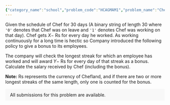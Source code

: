 ```yaml
---
{"category_name":"school","problem_code":"HCAGMAM1","problem_name":"Chef And Salary Pay","problemComponents":{"constraints":"- $1 \\leq T \\leq 10^4$\n- $1 \\leq X \\leq 999$\n- $1 \\leq Y \\leq 999$\n- $|S| = 30$","constraintsState":true,"subtasks":"","subtasksState":false,"inputFormat":"- The first line contains an integer $T$ denoting the number of test cases. The $T$ test cases then follow.\n- The first line of each test case contains $X$ and $Y$.\n- Second line contains a binary string (i.e it contains only `‘0’` / `‘1’`), where `\u00270\u0027` denotes that Chef was on leave and `\u00271\u0027` denotes Chef was working on that day.\n","inputFormatState":true,"outputFormat":"- For each testcase, output in a single line answer to the problem. i.e The salary received by Chef (including the bonus).","outputFormatState":true,"sampleTestCases":{"0":{"id":1,"input":"3\n6 3\n111100110101100000101100011111\n8 2\n111010111101001010100100111101\n5 6\n011101010100101000001101000010","output":"117\n152\n78","explanation":"**Testcase $1$:** Chef\u0027s actual pay comes out $17 \\cdot 6 = 102-$ Rs and the length of longest continuous working streak comes out $5$ (the last $5$ working days), so bonus reward becomes $5 \\cdot 3 = 15-$ Rs. Hence Chef\u0027s salary comes out to be $102 + 15 = 117-$ Rs. \n\n**Testcase $2$:** Chef\u0027s actual pay comes out $144-$ Rs and the length of longest continuous working streak comes out $4$ (here there are multiple occurrences of the longest working streak, so company selects any one of them), so bonus reward becomes $8-$ Rs. Hence Chef\u0027s salary comes out to be $152-$ Rs. ","isDeleted":false}}},"video_editorial_url":"https://youtu.be/Xky9xz7u4uo","languages_supported":{"0":"CPP14","1":"C","2":"JAVA","3":"PYTH 3.6","4":"CPP17","5":"PYTH","6":"PYP3","7":"CS2","8":"ADA","9":"PYPY","10":"TEXT","11":"PAS fpc","12":"NODEJS","13":"RUBY","14":"PHP","15":"GO","16":"HASK","17":"TCL","18":"PERL","19":"SCALA","20":"LUA","21":"kotlin","22":"BASH","23":"JS","24":"LISP sbcl","25":"rust","26":"PAS gpc","27":"BF","28":"CLOJ","29":"R","30":"D","31":"CAML","32":"FORT","33":"ASM","34":"swift","35":"FS","36":"WSPC","37":"LISP clisp","38":"SQL","39":"SCM guile","40":"PERL6","41":"ERL","42":"CLPS","43":"ICK","44":"NICE","45":"PRLG","46":"ICON","47":"COB","48":"SCM chicken","49":"PIKE","50":"SCM qobi","51":"ST","52":"SQLQ","53":"NEM"},"max_timelimit":0.5,"source_sizelimit":50000,"problem_author":"tm_sky11","problem_tester":"mexomerf","date_added":"23-09-2021","tags":{"0":"cakewalk","1":"start16","2":"tm_sky11"},"problem_difficulty_level":"Cakewalk","best_tag":"","editorial_url":"https://discuss.codechef.com/problems/HCAGMAM1","time":{"view_start_date":1634751002,"submit_start_date":1634751002,"visible_start_date":1634751002,"end_date":1735669800},"is_direct_submittable":false,"problemDiscussURL":"https://discuss.codechef.com/search?q=HCAGMAM1","is_proctored":false,"visitedContests":{},"layout":"problem"}
---
```

Given the schedule of Chef for $30$ days (A binary string of length $30$ where `'0'` denotes that Chef was on leave and `'1'` denotes Chef was working on that day). Chef gets $X-$ Rs for every day he worked. As working continuously for a long time is hectic so Company introduced the following policy to give a bonus to its employees.

The company will check the longest streak for which an employee has worked and will award $Y-$ Rs for every day of that streak as a bonus. Calculate the salary received by Chef (including the bonus).

**Note:** Rs represents the currency of Chefland, and if there are two or more longest streaks of the same length, only one is counted for the bonus.
<aside style='background: #f8f8f8;padding: 10px 15px;'><div>All submissions for this problem are available.</div></aside>